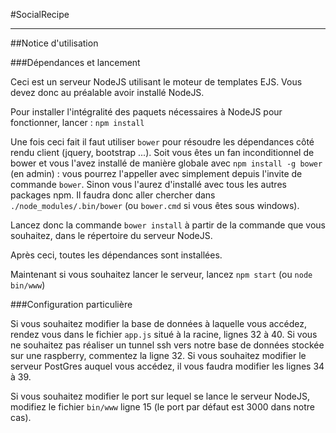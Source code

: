 #SocialRecipe

--------------

##Notice d'utilisation


###Dépendances et lancement

Ceci est un serveur NodeJS utilisant le moteur de templates EJS.
Vous devez donc au préalable avoir installé NodeJS.

Pour installer l'intégralité des paquets nécessaires à NodeJS pour fonctionner, lancer :
`npm install`

Une fois ceci fait il faut utiliser `bower` pour résoudre les dépendances côté rendu client (jquery, bootstrap ...).
Soit vous êtes un fan inconditionnel de bower et vous l'avez installé de manière globale avec `npm install -g bower`
(en admin) : vous pourrez l'appeller avec simplement depuis l'invite de commande `bower`. Sinon vous l'aurez d'installé
avec tous les autres packages npm. Il faudra donc aller chercher dans `./node_modules/.bin/bower` (ou `bower.cmd` si vous êtes sous windows).

Lancez donc la commande `bower install` à partir de la commande que vous souhaitez, dans le répertoire du serveur NodeJS.

Après ceci, toutes les dépendances sont installées.


Maintenant si vous souhaitez lancer le serveur, lancez `npm start` (ou `node bin/www`)


###Configuration particulière

Si vous souhaitez modifier la base de données à laquelle vous accédez, rendez vous dans le fichier `app.js` situé à 
la racine, lignes 32 à 40. Si vous ne souhaitez pas réaliser un tunnel ssh vers notre base de données stockée sur une
raspberry, commentez la ligne 32. Si vous souhaitez modifier le serveur PostGres auquel vous accédez, il vous faudra
modifier les lignes 34 à 39.

Si vous souhaitez modifier le port sur lequel se lance le serveur NodeJS, modifiez le fichier `bin/www` ligne 15 (le port
par défaut est 3000 dans notre cas).